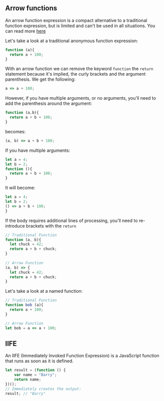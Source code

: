 ## Arrow functions

An arrow function expression is a compact alternative to a traditional function expression, but is limited and can't be used in all situations. You can read more [here](https://developer.mozilla.org/en-US/docs/Web/JavaScript/Reference/Functions/Arrow_functions)

Let's take a look at a traditional anonymous function expression:

```Javascript
function (a){
  return a + 100;
}
```

With an arrow function we can remove the keyword `function` the `return` statement because it's implied, the curly brackets and the argument parenthesis. We get the following:

```Javascript
a => a + 100;
```

However, if you have multiple arguments, or no arguments, you'll need to add the parenthesis around the argument:

```Javascript
function (a,b){
  return a + b + 100;
}
```
becomes:

```Javascript
(a, b) => a + b + 100;
```

If you have multiple arguments:

```Javascript
let a = 4;
let b = 2;
function (){ 
  return a + b + 100;
}
```

It will become:


```Javascript
let a = 4;
let b = 2;
() => a + b + 100;
}
```

If the body requires additional lines of processing, you'll need to re-introduce brackets with the `return`

```Javascript
// Traditional Function
function (a, b){
  let chuck = 42;
  return a + b + chuck;
}
 
// Arrow Function
(a, b) => {
  let chuck = 42;
  return a + b + chuck;
}
```
Let's take a look at a named function:

```Javascript
// Traditional Function
function bob (a){
  return a + 100;
}

// Arrow Function
let bob = a => a + 100;
```

## IIFE

An IIFE (Immediately Invoked Function Expression) is a JavaScript function that runs as soon as it is defined.

```Javascript
let result = (function () {
    var name = "Barry"; 
    return name; 
})(); 
// Immediately creates the output: 
result; // "Barry"
```